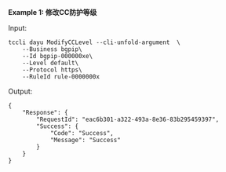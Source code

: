 **Example 1: 修改CC防护等级**



Input: 

```
tccli dayu ModifyCCLevel --cli-unfold-argument  \
    --Business bgpip\
    --Id bgpip-000000xe\
    --Level default\
    --Protocol https\
    --RuleId rule-0000000x
```

Output: 
```
{
    "Response": {
        "RequestId": "eac6b301-a322-493a-8e36-83b295459397",
        "Success": {
            "Code": "Success",
            "Message": "Success"
        }
    }
}
```

